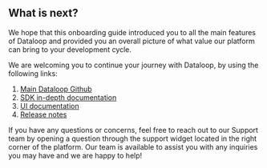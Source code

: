 ## What is next? 

We hope that this onboarding guide introduced you to all the main features of Dataloop and provided you an overall picture of what value our platform can bring to your development cycle.  

We are welcoming you to continue your journey with Dataloop, by using the following links: 

1. [Main Dataloop Github](https://github.com/dataloop-ai)
2. [SDK in-depth documentation](https://sdk-docs.dataloop.ai/en/latest/tutorials.html#faas-tutorial)
3. [UI documentation](https://dataloop.ai/docs/welcome)
4. [Release notes](https://dataloop.ai/docs/sdk-release-notes)

If you have any questions or concerns, feel free to reach out to our Support team by opening a question through the support widget located in the right corner of the platform. Our team is available to assist you with any inquiries you may have and we are happy to help!








